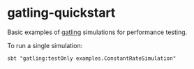# gatling-quickstart
Basic examples of [gatling](https://gatling.io/) simulations for performance testing.

To run a single simulation:
```
sbt "gatling:testOnly examples.ConstantRateSimulation"
```
